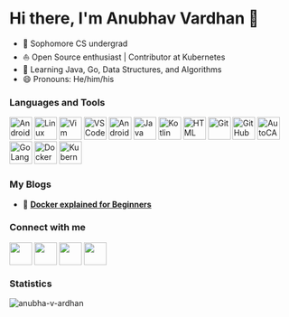 # Hi there, I'm Anubhav Vardhan 👋

- 🏫 Sophomore CS undergrad
- ⛵ Open Source enthusiast | Contributor at Kubernetes
- 🌱 Learning Java, Go, Data Structures, and Algorithms
- 😄 Pronouns: He/him/his

### Languages and Tools

<p align="left">
  
<img src="https://img.icons8.com/plasticine/2x/android-os.png"  alt="Android"  width="40"  height="40"/>
<img src="https://img.icons8.com/color/2x/linux.png"/ alt="Linux" width="40" height="40">
<img src="https://icons.iconarchive.com/icons/bokehlicia/captiva/256/vim-icon.png"  alt="Vim"  width="40"  height="40"/> 
<img src="https://img.icons8.com/plasticine/2x/visual-studio-code-2019.png"  alt="VSCode"  width="40"  height="40"/>
<img src="https://static.wikia.nocookie.net/logopedia/images/e/ed/Android_Studio_2019.png/revision/latest/scale-to-width-down/340?cb=20200605162922" alt="Android Studio" width="40"  height="40"/>
<img src="https://img.icons8.com/color/2x/java-coffee-cup-logo.png"  alt="Java"  width="40"  height="40"/>        
<img src="https://img.icons8.com/color/2x/kotlin.png"  alt="Kotlin"  width="40"  height="40"/> 
<img src="https://img.icons8.com/color/2x/html-5.png"  alt="HTML"  width="40"  height="40"/>
<img src="https://img.icons8.com/color/2x/git.png"  alt="Git"  width="40"  height="40"/>    
<img src="https://img.icons8.com/fluent/2x/github.png"  alt="GitHub"  width="40"  height="40"/>
<img src="https://img.icons8.com/color/2x/autodesk-autocad.png"  alt="AutoCAD"  width="40"  height="40"/>
<img src="https://img.icons8.com/color/2x/golang.png" alt="GoLang" width="40" height="40"/>
<img src="https://img.icons8.com/fluent/2x/docker.png"/ alt="Docker" width="40" height="40">
<img src="https://img.icons8.com/color/2x/kubernetes.png"/ alt="Kubernetes" width="40" height="40">

### My Blogs

- 🐋 [**Docker explained for Beginners**](https://anubhavv.hashnode.dev/docker-explained-for-beginners)
  
### Connect with me

<p  align="left">

<a  href="https://twitter.com/anubha_v_ardhan"  target="_blank">
<img  align="center"  src="https://img.icons8.com/doodle/2x/twitter.png" height="40"  width="40"  /></a>
<a  href="https://www.linkedin.com/in/anubhav-vardhan-a89587192/"  target="_blank">
<img  align="center"  src="https://img.icons8.com/doodle/2x/linkedin.png" height="40"  width="40"  /></a>
<a  href="https://www.instagram.com/anubhav_vardhan"  target="_blank">
<img  align="center"  src="https://img.icons8.com/dusk/2x/instagram-new.png" height="40"  width="40"  /></a>
<a href="mailto:vardhananubhav@gmail.com" target="_blank">
<img  align="center"  src="https://img.icons8.com/doodle/2x/gmail.png"  height="40"  width="40"  /></a>

### Statistics

<p><img align="left" src="https://github-readme-stats.vercel.app/api/top-langs?username=anubha-v-ardhan&show_icons=true&locale=en&layout=compact" alt="anubha-v-ardhan" /></p>
